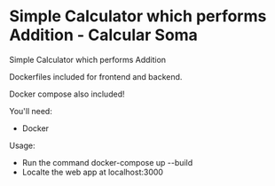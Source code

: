 # Simple Calculator which performs Addition - Calcular Soma

Simple Calculator which performs Addition

Dockerfiles included for frontend and backend.

Docker compose also included!

You'll need:
- Docker

Usage:
- Run the command docker-compose up --build
- Localte the web app at localhost:3000
